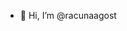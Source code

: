 - 👋 Hi, I’m @racunaagost


<!---
racunaagost/racunaagost is a ✨ special ✨ repository because its `README.md` (this file) appears on your GitHub profile.
You can click the Preview link to take a look at your changes.
--->
